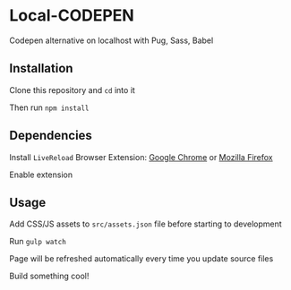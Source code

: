 # Local-CODEPEN
Codepen alternative on localhost with Pug, Sass, Babel

## Installation
Clone this repository and `cd` into it

Then run `npm install`

## Dependencies
Install `LiveReload` Browser Extension: [Google Chrome](https://chrome.google.com/webstore/detail/livereload/jnihajbhpnppcggbcgedagnkighmdlei?hl=en) or [Mozilla Firefox](https://addons.mozilla.org/en-US/firefox/addon/livereload-web-extension)

Enable extension

## Usage
Add CSS/JS assets to `src/assets.json` file before starting to development

Run `gulp watch`

Page will be refreshed automatically every time you update source files

Build something cool!
